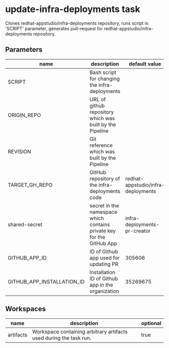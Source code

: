 # update-infra-deployments task

Clones redhat-appstudio/infra-deployments repository, runs script in 'SCRIPT' parameter, generates pull-request for redhat-appstudio/infra-deployments repository.


## Parameters
|name|description|default value|required|
|---|---|---|---|
|SCRIPT|Bash script for changing the infra-deployments||true|
|ORIGIN_REPO|URL of github repository which was built by the Pipeline||true|
|REVISION|Git reference which was built by the Pipeline||true|
|TARGET_GH_REPO|GitHub repository of the infra-deployments code|redhat-appstudio/infra-deployments|false|
|shared-secret|secret in the namespace which contains private key for the GitHub App|infra-deployments-pr-creator|false|
|GITHUB_APP_ID|ID of Github app used for updating PR|305606|false|
|GITHUB_APP_INSTALLATION_ID|Installation ID of Github app in the organization|35269675|false|

## Workspaces
|name|description|optional|
|---|---|---|
|artifacts|Workspace containing arbitrary artifacts used during the task run.|true|
